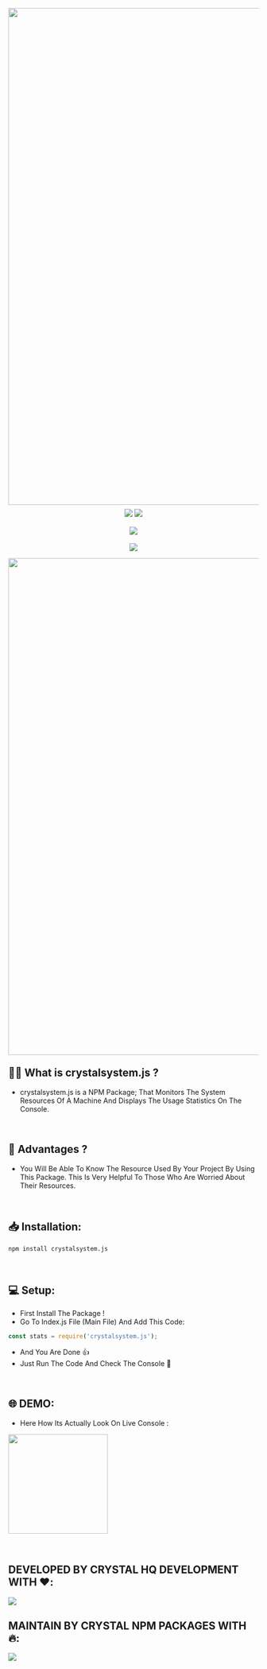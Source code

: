 
<p align="center"><img width="1000px"
   style="margin-bottom:-6px" src="https://capsule-render.vercel.app/api?type=waving&color=FF0000&height=200&section=header&text=crystalsystem.js&fontSize=80&fontAlignY=35&animation=twinkling&fontColor=random"<img/></p>
   
<p align="center">
<a class="shield" href="https://www.npmjs.com/package/crystalsystem.js"><img src="https://img.shields.io/npm/v/crystalsystem.js.svg?style=for-the-badge" /></a> 
 <a class="shield" href="https://www.npmjs.com/package/crystalsystem.js"><img src="https://img.shields.io/npm/dt/crystalsystem.js?style=for-the-badge" /></a>
   <br></br>
      <a class="shield" href="https://discord.gg/4Cf42QEZ7c"><img src="https://img.shields.io/badge/Discord-Support-5865F2?style=for-the-badge&logo=discord"/></a> 
      <br></br>
   <a href="https://www.npmjs.com/package/crystalsystem.js"><img src="https://nodei.co/npm/crystalsystem.js.png?downloadRank=true&downloads=true&downloadRank=true&stars=truen" /></a>

</p>

<p align="center"><img width="1000px"
   style="margin-bottom:-6px" src="https://capsule-render.vercel.app/api?type=waving&color=FF0000&height=200&section=footer"<img/></p>

## 🤷‍♂️ What is crystalsystem.js ?

- crystalsystem.js is a NPM Package; That Monitors The System Resources Of A Machine And Displays The Usage Statistics On The Console.

<br>

## 🤔 Advantages ?

- You Will Be Able To Know The Resource Used By Your Project By Using This Package. This Is Very Helpful To Those Who Are Worried About Their Resources.

<br>

## 📥 Installation:
```sh
npm install crystalsystem.js
```

<br>

## 💻 Setup:
- First Install The Package !
- Go To Index.js File (Main File) And Add This Code:
```js
const stats = require('crystalsystem.js');
```
- And You Are Done 👍
- Just Run The Code And Check The Console 🎉

<br>

## 🌐 DEMO:
- Here How Its Actually Look On Live Console :

<a href="https://replit.com/@CRYSTALNPM/crystalsystemjs?v=1"><img width="200px" src="https://img.shields.io/badge/Replit-000000?style=for-the-badge&logo=Replit&logoColor=orange" /></a>

<br>

## DEVELOPED BY CRYSTAL HQ DEVELOPMENT WITH ❤️:

<a href="https://discord.gg/sAN52hFTnY"> <img src="https://discord.com/api/guilds/1035644673106124921/widget.png?style=banner2"> </a>

##  MAINTAIN BY CRYSTAL NPM PACKAGES WITH 🔥:

<a href="https://discord.gg/4Cf42QEZ7c"> <img src="https://discord.com/api/guilds/980790889905549312/widget.png?style=banner2"> </a>
